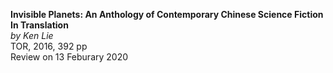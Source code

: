 **Invisible Planets: An Anthology of Contemporary Chinese Science Fiction In Translation**  
_by Ken Lie_   
TOR, 2016, 392 pp  
Review on 13 Feburary 2020
